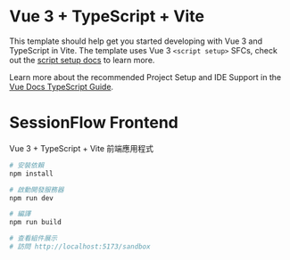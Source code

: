 # Vue 3 + TypeScript + Vite

This template should help get you started developing with Vue 3 and TypeScript in Vite. The template uses Vue 3 `<script setup>` SFCs, check out the [script setup docs](https://v3.vuejs.org/api/sfc-script-setup.html#sfc-script-setup) to learn more.

Learn more about the recommended Project Setup and IDE Support in the [Vue Docs TypeScript Guide](https://vuejs.org/guide/typescript/overview.html#project-setup).

# SessionFlow Frontend

Vue 3 + TypeScript + Vite 前端應用程式

```bash
# 安裝依賴
npm install

# 啟動開發服務器
npm run dev

# 編譯
npm run build

# 查看組件展示
# 訪問 http://localhost:5173/sandbox
```